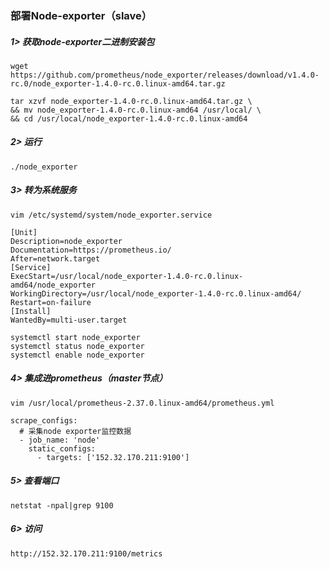 ### **部署Node-exporter（slave）**
##### 1> 获取node-exporter二进制安装包
```
wget https://github.com/prometheus/node_exporter/releases/download/v1.4.0-rc.0/node_exporter-1.4.0-rc.0.linux-amd64.tar.gz
```
```
tar xzvf node_exporter-1.4.0-rc.0.linux-amd64.tar.gz \
&& mv node_exporter-1.4.0-rc.0.linux-amd64 /usr/local/ \
&& cd /usr/local/node_exporter-1.4.0-rc.0.linux-amd64
```
##### 2> 运行
```
./node_exporter
```
##### 3> 转为系统服务
```
vim /etc/systemd/system/node_exporter.service
```
```
[Unit]
Description=node_exporter
Documentation=https://prometheus.io/
After=network.target
[Service]
ExecStart=/usr/local/node_exporter-1.4.0-rc.0.linux-amd64/node_exporter
WorkingDirectory=/usr/local/node_exporter-1.4.0-rc.0.linux-amd64/
Restart=on-failure
[Install]
WantedBy=multi-user.target
```
```
systemctl start node_exporter
systemctl status node_exporter
systemctl enable node_exporter
```
##### 4> 集成进prometheus（master节点）
```
vim /usr/local/prometheus-2.37.0.linux-amd64/prometheus.yml
```
```
scrape_configs:
  # 采集node exporter监控数据
  - job_name: 'node'
    static_configs:
      - targets: ['152.32.170.211:9100']
```
##### 5> 查看端口
```
netstat -npal|grep 9100
```
##### 6> 访问
```
http://152.32.170.211:9100/metrics
```
